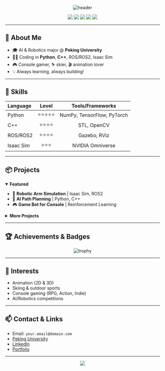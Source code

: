 <!-- Profile Header -->
<p align="center">
  <img src="https://capsule-render.vercel.app/api?type=waving&color=gradient&height=180&section=header&text=Welcome%20to%20fi6's%20GitHub!&fontSize=40&animation=fadeIn" alt="header"/>
</p>

<p align="center">
  <img src="https://img.shields.io/badge/AI%20%26%20Robotics-Peking%20University-blue?style=for-the-badge" />
  <img src="https://img.shields.io/badge/Python-Expert-green?style=for-the-badge" />
  <img src="https://img.shields.io/badge/C++-Proficient-blue?style=for-the-badge" />
  <img src="https://img.shields.io/badge/ROS-ROS2-orange?style=for-the-badge" />
  <img src="https://img.shields.io/badge/Isaac%20Sim-Familiar-yellow?style=for-the-badge" />
</p>

---

## 👋 About Me

- 🎓 AI & Robotics major @ **Peking University**
- 🧑‍💻 Coding in **Python**, **C++**, ROS/ROS2, Isaac Sim
- 🎮 Console gamer, ⛷️ skier, 🎬 animation lover
- 💡 Always learning, always building!

---

## 🚀 Skills

| Language      | Level        | Tools/Frameworks         |
| :---          | :---:        | :---:                   |
| Python        | ⭐⭐⭐⭐⭐        | NumPy, TensorFlow, PyTorch |
| C++           | ⭐⭐⭐⭐         | STL, OpenCV             |
| ROS/ROS2      | ⭐⭐⭐⭐         | Gazebo, RViz            |
| Isaac Sim     | ⭐⭐⭐          | NVIDIA Omniverse        |

---

## 📦 Projects

<details open>
  <summary><b>Featured</b></summary>
  
  - 🤖 **Robotic Arm Simulation** | Isaac Sim, ROS2
  - 🧠 **AI Path Planning** | Python, C++
  - 🎮 **Game Bot for Console** | Reinforcement Learning
</details>

<details>
  <summary><b>More Projects</b></summary>

  - 🏂 **Ski Motion Tracker** | Embedded, Python
  - ✨ **Animation Style Transfer** | Deep Learning
</details>

---

## 🏆 Achievements & Badges

<p align="center">
  <img src="https://github-profile-trophy.vercel.app/?username=fi6&theme=matrix&column=7&margin-w=10" alt="trophy" />
</p>

---

## 🌱 Interests

- Animation (2D & 3D)
- Skiing & outdoor sports
- Console gaming (RPG, Action, Indie)
- AI/Robotics competitions

---

## 📫 Contact & Links

- Email: `your.email@domain.com`
- [Peking University](https://www.pku.edu.cn/)
- [LinkedIn](https://www.linkedin.com/in/your-profile)
- [Portfolio](https://yourportfolio.com)

---

<p align="center">
  <img src="https://capsule-render.vercel.app/api?type=waving&color=gradient&height=120&section=footer"/>
</p>

<!--
**fi6/fi6** is a ✨ _special_ ✨ repository because its `README.md` (this file) appears on your GitHub profile.

Here are some ideas to get you started:

- 🔭 I’m currently working on ...
- 🌱 I’m currently learning ...
- 👯 I’m looking to collaborate on ...
- 🤔 I’m looking for help with ...
- 💬 Ask me about ...
- 📫 How to reach me: ...
- 😄 Pronouns: ...
- ⚡ Fun fact: ...
-->
